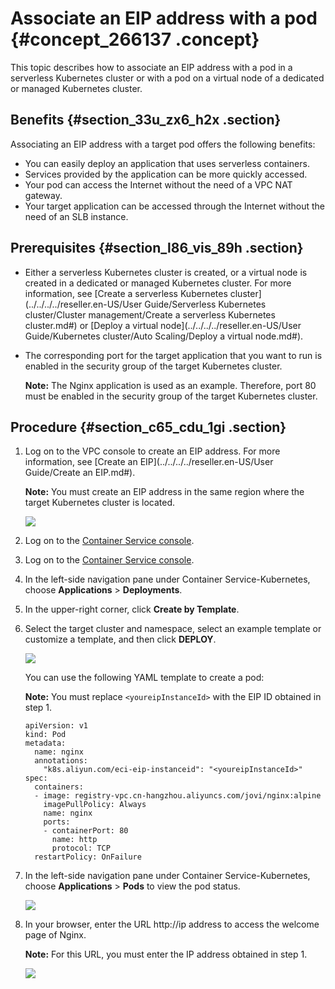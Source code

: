 # Associate an EIP address with a pod {#concept_266137 .concept}

This topic describes how to associate an EIP address with a pod in a serverless Kubernetes cluster or with a pod on a virtual node of a dedicated or managed Kubernetes cluster.

## Benefits {#section_33u_zx6_h2x .section}

Associating an EIP address with a target pod offers the following benefits:

-   You can easily deploy an application that uses serverless containers.
-   Services provided by the application can be more quickly accessed.
-   Your pod can access the Internet without the need of a VPC NAT gateway.
-   Your target application can be accessed through the Internet without the need of an SLB instance.

## Prerequisites {#section_l86_vis_89h .section}

-   Either a serverless Kubernetes cluster is created, or a virtual node is created in a dedicated or managed Kubernetes cluster. For more information, see [Create a serverless Kubernetes cluster](../../../../reseller.en-US/User Guide/Serverless Kubernetes cluster/Cluster management/Create a serverless Kubernetes cluster.md#) or [Deploy a virtual node](../../../../reseller.en-US/User Guide/Kubernetes cluster/Auto Scaling/Deploy a virtual node.md#).
-   The corresponding port for the target application that you want to run is enabled in the security group of the target Kubernetes cluster.

    **Note:** The Nginx application is used as an example. Therefore, port 80 must be enabled in the security group of the target Kubernetes cluster.


## Procedure {#section_c65_cdu_1gi .section}

1.  Log on to the VPC console to create an EIP address. For more information, see [Create an EIP](../../../../reseller.en-US/User Guide/Create an EIP.md#).

    **Note:** You must create an EIP address in the same region where the target Kubernetes cluster is located.

    ![](http://static-aliyun-doc.oss-cn-hangzhou.aliyuncs.com/assets/img/220325/155952852047489_en-US.png)

2.  Log on to the [Container Service console](https://cs.console.aliyun.com/).
3.  Log on to the [Container Service console](https://partners-intl.console.aliyun.com/#/cs).
4.  In the left-side navigation pane under Container Service-Kubernetes, choose **Applications** \> **Deployments**.
5.  In the upper-right corner, click **Create by Template**.
6.  Select the target cluster and namespace, select an example template or customize a template, and then click **DEPLOY**.

    ![](http://static-aliyun-doc.oss-cn-hangzhou.aliyuncs.com/assets/img/220325/155952852047512_en-US.png)

    You can use the following YAML template to create a pod:

    **Note:** You must replace `<youreipInstanceId>` with the EIP ID obtained in step 1.

    ``` {#codeblock_kma_1jw_bs5}
    apiVersion: v1
    kind: Pod
    metadata:
      name: nginx
      annotations:
        "k8s.aliyun.com/eci-eip-instanceid": "<youreipInstanceId>"
    spec:
      containers:
      - image: registry-vpc.cn-hangzhou.aliyuncs.com/jovi/nginx:alpine
        imagePullPolicy: Always
        name: nginx
        ports:
        - containerPort: 80
          name: http
          protocol: TCP
      restartPolicy: OnFailure
    ```

7.  In the left-side navigation pane under Container Service-Kubernetes, choose **Applications** \> **Pods** to view the pod status.

    ![](http://static-aliyun-doc.oss-cn-hangzhou.aliyuncs.com/assets/img/220325/155952852047513_en-US.png)

8.  In your browser, enter the URL http://ip address to access the welcome page of Nginx.

    **Note:** For this URL, you must enter the IP address obtained in step 1.

    ![](http://static-aliyun-doc.oss-cn-hangzhou.aliyuncs.com/assets/img/220325/155952852047613_en-US.png)


